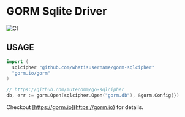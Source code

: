 # GORM Sqlite Driver

![CI](https://github.com/go-gorm/sqlite/workflows/CI/badge.svg)

## USAGE

```go
import (
  sqlcipher "github.com/whatisusername/gorm-sqlcipher"
  "gorm.io/gorm"
)

// https://github.com/mutecomm/go-sqlcipher
db, err := gorm.Open(sqlcipher.Open("gorm.db"), &gorm.Config{})
```

Checkout [https://gorm.io](https://gorm.io) for details.
